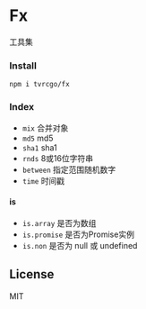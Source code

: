 # Fx
工具集

### Install
```
npm i tvrcgo/fx
```

### Index
- `mix` 合并对象
- `md5` md5
- `sha1` sha1
- `rnds` 8或16位字符串
- `between` 指定范围随机数字
- `time` 时间戳

#### is
- `is.array` 是否为数组
- `is.promise` 是否为Promise实例
- `is.non` 是否为 null 或 undefined

## License
MIT
